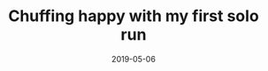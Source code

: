 ---
title: Chuffing happy with my first solo run
date: 2019-05-06
categories: Image
image: images/blog/run.jpg
size: true
---